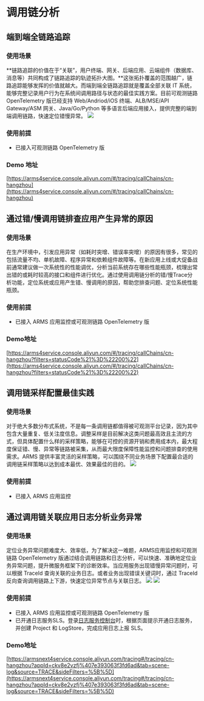 # **调用链分析**
## **端到端全链路追踪**
### **使用场景**
**链路追踪的价值在于“关联”，用户终端、网关、后端应用、云端组件（数据库、消息等）共同构成了链路追踪的轨迹拓扑大图。**这张拓扑覆盖的范围越广，链路追踪能够发挥的价值就越大。而端到端全链路追踪就是覆盖全部关联 IT 系统，能够完整记录用户行为在系统间调用路径与状态的最佳实践方案。目前可观测链路 OpenTelemetry 版已经支持 Web/Andriod/iOS 终端、ALB/MSE/API Gateway/ASM 网关、Java/Go/Python 等多语言后端应用接入，提供完整的端到端调用链路，快速定位错慢异常。
![](https://intranetproxy.alipay.com/skylark/lark/0/2024/png/36556451/1716356547021-f24efd26-a443-4af1-a820-35be711fc13f.png#clientId=u14f84cb1-662e-4&from=paste&id=ubfe49394&originHeight=800&originWidth=1342&originalType=url&ratio=2&rotation=0&showTitle=false&status=done&style=none&taskId=ud4c1abcf-ece7-4bd8-9b22-4969a480b71&title=)
### **使用前提**

- 已接入可观测链路 OpenTelemetry 版
### **Demo 地址**
[https://arms4service.console.aliyun.com/#/tracing/callChains/cn-hangzhou](https://arms4service.console.aliyun.com/#/tracing/callChains/cn-hangzhou)
## 通过错/慢调用链排查应用产生异常的原因
### 使用场景
在生产环境中，引发应用异常（如耗时突增、错误率突增）的原因有很多，常见的包括流量不均、单机故障、程序异常和依赖组件故障等。在新应用上线或大促备战前通常建议做一次系统性的性能调优，分析当前系统存在哪些性能瓶颈，梳理出常出错的或耗时较高的接口和组件进行优化。通过使用调用链分析的错/慢Trace分析功能，定位系统或应用产生错、慢调用的原因，帮助您排查问题、定位系统性能瓶颈。
### 使用前提

- 已接入 ARMS 应用监控或可观测链路 OpenTelemetry 版
### Demo地址
[https://arms4service.console.aliyun.com/#/tracing/callChains/cn-hangzhou?filters=statusCode%21%3D%22200%22](https://arms4service.console.aliyun.com/#/tracing/callChains/cn-hangzhou?filters=statusCode%21%3D%22200%22)
## **调用链采样配置最佳实践**
### 使用场景
对于绝大多数分布式系统，不是每一条调用链都值得被可观测平台记录，因为其中包含大量重复、低关注度信息。调整采样是目前解决这类问题最高效且主流的方式，但具体配置什么样的采样策略，能够在可控的资源开销和费用成本内，最大程度保证错、慢、异常等链路被采集，从而最大限度保障性能监控和问题排查的使用需求。ARMS 提供丰富灵活的采样策略，可以围绕不同业务场景下配置最合适的调用链采样策略以达到成本最优、效果最佳的目的。
![](https://intranetproxy.alipay.com/skylark/lark/0/2024/png/36556451/1716356551592-34ee5d5c-2e3b-4ea6-8592-720bb363b1db.png#clientId=u14f84cb1-662e-4&from=paste&id=u77e51609&originHeight=318&originWidth=994&originalType=url&ratio=2&rotation=0&showTitle=false&status=done&style=none&taskId=u33c5a472-298c-4289-a847-769039e6a53&title=)
### 使用前提

- 已接入 ARMS 应用监控
## 通过调用链关联应用日志分析业务异常
### 使用场景
定位业务异常问题难度大、效率低，为了解决这一难题，ARMS应用监控和可观测链路 OpenTelemetry 版通过结合调用链路和日志分析，可以快速、准确地定位业务异常问题，提升微服务框架下的诊断效率。当应用服务出现错慢异常问题时，可以根据 TraceId 查询关联的业务日志。或者业务出现错误关键词时，通过 TraceId 反向查询调用链路上下游，快速定位异常节点与关联日志。
![](https://intranetproxy.alipay.com/skylark/lark/0/2024/png/36556451/1716356553136-a6de6bd7-18b2-4f79-9396-770c516c9cd7.png#clientId=u14f84cb1-662e-4&from=paste&id=u93192d73&originHeight=364&originWidth=1393&originalType=url&ratio=2&rotation=0&showTitle=false&status=done&style=none&taskId=ua3d10113-c81c-45b3-b959-daa95cc8889&title=)
![](https://intranetproxy.alipay.com/skylark/lark/0/2024/png/36556451/1716356553358-81dc5d4c-c180-4097-9ff8-6aef23a46438.png#clientId=u14f84cb1-662e-4&from=paste&id=ud9fe2bcd&originHeight=507&originWidth=1698&originalType=url&ratio=2&rotation=0&showTitle=false&status=done&style=none&taskId=u0f81f218-d840-4625-af74-2cc10d03710&title=)
### 使用前提

- 已接入 ARMS 应用监控或可观测链路 OpenTelemetry 版
- 已开通日志服务SLS。登录[日志服务控制台](https://sls.console.aliyun.com/)时，根据页面提示开通日志服务，并创建 Project 和 LogStore，完成应用日志上报 SLS。
### Demo地址
[https://armsnext4service.console.aliyun.com/tracing#/tracing/cn-hangzhou?appId=ckv8e2vzfj%407e393063f3fd6ad&tab=scene-log&source=TRACE&sideFilters=%5B%5D](https://armsnext4service.console.aliyun.com/tracing#/tracing/cn-hangzhou?appId=ckv8e2vzfj%407e393063f3fd6ad&tab=scene-log&source=TRACE&sideFilters=%5B%5D)
